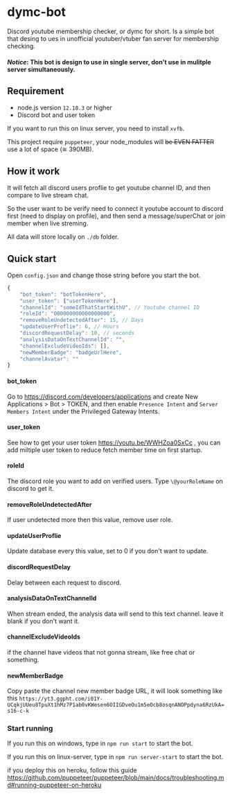 # dymc-bot

Discord youtube membership checker, or dymc for short. Is a simple bot that desing to ues in unofficial youtuber/vtuber fan server for membership checking.


#### ***Notice*: This bot is design to use in single server, don't use in mulitple server simultaneously.**

<!-- peko peko peko -->
<!-- Other resources  -->
<!-- HoloApi - https://api.holotools.app/v1/api-docs/#section/About -->

## Requirement
* node.js version `12.18.3` or higher
* Discord bot and user token

If you want to run this on linux server, you need to install `xvfb`.

This project require `puppeteer`, your node_modules will ~~be EVEN FATTER~~ use a lot of space (≅ 390MB).

## How it work

It will fetch all discord users proflie to get youtube channel ID, and then compare to live stream chat.

So the user want to be verify need to connect it youtube account to discord first (need to display on profile), and then send a message/superChat or join member when live streming.

All data will store locally on `./db` folder.

## Quick start

Open `config.json` and change those string before you start the bot.

```javascript
{
    "bot_token": "botTokenHere",
    "user_token": ["userTokenHere"],
    "channelId": "someIdThatStartWithU", // Youtube channel ID
    "roleId": "000000000000000000",
    "removeRoleUndetectedAfter": 15, // Days
    "updateUserProflie": 6, // Hours
    "discordRequestDelay": 10, // seconds
    "analysisDataOnTextChannelId": "",
    "channelExcludeVideoIds": [],
    "newMemberBadge": "badgeUrlHere",
    "channelAvatar": ""
}
```

#### bot_token

Go to https://discord.com/developers/applications and create New Applications > Bot > TOKEN, and then enable `Presence Intent` and `Server Members Intent` under the Privileged Gateway Intents.

#### user_token

See how to get your user token https://youtu.be/WWHZoa0SxCc , you can add miltiple user token to reduce fetch member time on first startup.

#### roleId

The discord role you want to add on verified users. Type `\@yourRoleName` on discord to get it.

#### removeRoleUndetectedAfter

If user undetected more then this value, remove user role.

#### updateUserProflie

Update database every this value, set to 0 if you don't want to update.

#### discordRequestDelay

Delay between each request to discord.

#### analysisDataOnTextChannelId

When stream ended, the analysis data will send to this text channel. leave it blank if you don't want it.

#### channelExcludeVideoIds

if the channel have videos that not gonna stream, like free chat or something.

#### newMemberBadge

Copy paste the channel new member badge URL, it will look something like this `https://yt3.ggpht.com/i01Y-UCqkjUUeu8TpuXt1hMz7P1ab0vKWesen6OIIGDveOu1m5eOcb8osqnANOPpdyna6RzUkA=s16-c-k`

### Start running

If you run this on windows, type in `npm run start` to start the bot.

If you run this on linux-server, type in `npm run server-start` to start the bot.

if you deploy this on heroku, follow this guide https://github.com/puppeteer/puppeteer/blob/main/docs/troubleshooting.md#running-puppeteer-on-heroku